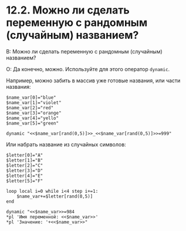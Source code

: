 # 12.2. Можно ли сделать переменную с рандомным (случайным) названием?
<!-- [:faq_12_02] -->
В: Можно ли сделать переменную с рандомным (случайным) названием?

О:
Да конечно, можно. Используйте для этого оператор `dynamic`.

Например, можно забить в массив уже готовые названия, или части названия:
```qsp
$name_var[0]="blue"
$name_var[1]="violet"
$name_var[2]="red"
$name_var[3]="orange"
$name_var[4]="yello"
$name_var[5]="green"

dynamic "<<$name_var[rand(0,5)]>>_<<$name_var[rand(0,5)]>>=999"
```

Или набрать название из случайных символов:
```qsp
$letter[0]="A"
$letter[1]="B"
$letter[2]="C"
$letter[3]="D"
$letter[4]="E"
$letter[5]="F"

loop local i=0 while i<4 step i+=1:
	$name_var+=$letter[rand(0,5)]
end

dynamic "<<$name_var>>=984
*pl 'Имя переменной: <<$name_var>>'
*pl 'Значение: '+<<$name_var>>"
```
